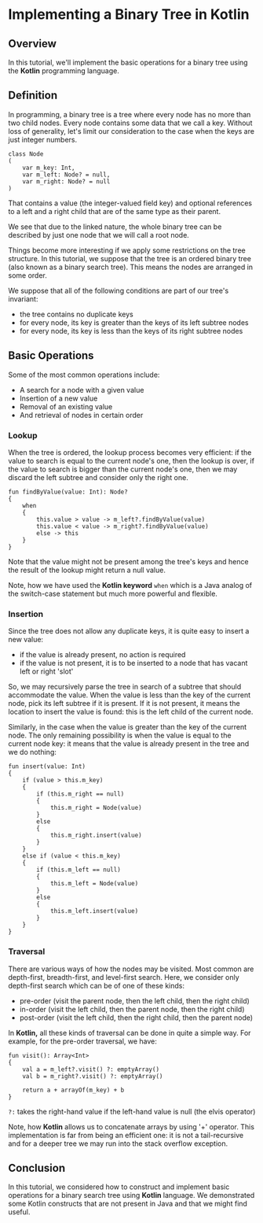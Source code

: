 # Implementing a Binary Tree in **Kotlin**

## Overview

In this tutorial, we'll implement the basic operations for a binary tree using the **Kotlin** programming language.

## Definition

In programming, a binary tree is a tree where every node has no more than two child nodes. Every node contains some data that we call a key.
Without loss of generality, let's limit our consideration to the case when the keys are just integer numbers.

    class Node  
	( 
		var m_key: Int, 
		var m_left: Node? = null, 
		var m_right: Node? = null
	)

That contains a value (the integer-valued field key) and optional references to a left and a right child that are of the same type as their parent.

We see that due to the linked nature, the whole binary tree can be described by just one node that we will call a root node.

Things become more interesting if we apply some restrictions on the tree structure. In this tutorial, we suppose that the tree is an ordered binary tree (also known as a binary search tree). This means the nodes are arranged in some order.

We suppose that all of the following conditions are part of our tree's invariant:

- the tree contains no duplicate keys
- for every node, its key is greater than the keys of its left subtree nodes
- for every node, its key is less than the keys of its right subtree nodes

## Basic Operations

Some of the most common operations include:

- A search for a node with a given value
- Insertion of a new value
- Removal of an existing value
- And retrieval of nodes in certain order

### Lookup

When the tree is ordered, the lookup process becomes very efficient: if the value to search is equal to the current node's one, then the lookup is over, if the value to search is bigger than the current node's one, then we may discard the left subtree and consider only the right one.
	
	fun findByValue(value: Int): Node?
	{
		when 
		{
			this.value > value -> m_left?.findByValue(value)
			this.value < value -> m_right?.findByValue(value)
			else -> this
		}
	}

Note that the value might not be present among the tree's keys and hence the result of the lookup might return a null value.

Note, how we have used the **Kotlin keyword** `when` which is a Java analog of the switch-case statement but much more powerful and flexible.

### Insertion

Since the tree does not allow any duplicate keys, it is quite easy to insert a new value:

- if the value is already present, no action is required
- if the value is not present, it is to be inserted to a node that has vacant left or right 'slot'

So, we may recursively parse the tree in search of a subtree that should accommodate the value. When the value is less than the key of the current node, pick its left subtree if it is present. If it is not present, it means the location to insert the value is found: this is the left child of the current node.

Similarly, in the case when the value is greater than the key of the current node. The only remaining possibility is when the value is equal to the current node key: it means that the value is already present in the tree and we do nothing:
	
	fun insert(value: Int)
	{
		if (value > this.m_key)
		{
			if (this.m_right == null) 
			{
				this.m_right = Node(value)
			} 
			else 
			{
				this.m_right.insert(value)
			}
		}
		else if (value < this.m_key) 
		{
			if (this.m_left == null) 
			{
				this.m_left = Node(value)
			} 
			else 
			{
				this.m_left.insert(value)
			}
		}
    }
	
### Traversal

There are various ways of how the nodes may be visited. Most common are depth-first, breadth-first, and level-first search. Here, we consider only depth-first search which can be of one of these kinds:

- pre-order (visit the parent node, then the left child, then the right child)
- in-order (visit the left child, then the parent node, then the right child)
- post-order (visit the left child, then the right child, then the parent node)

In **Kotlin,** all these kinds of traversal can be done in quite a simple way. For example, for the pre-order traversal, we have:
	
	fun visit(): Array<Int> 
	{
		val a = m_left?.visit() ?: emptyArray()
		val b = m_right?.visit() ?: emptyArray()
		
		return a + arrayOf(m_key) + b
	}

`?:` takes the right-hand value if the left-hand value is null (the elvis operator)
	
Note, how **Kotlin** allows us to concatenate arrays by using '+' operator. This implementation is far from being an efficient one: it is not a tail-recursive and for a deeper tree we may run into the stack overflow exception.

## Conclusion

In this tutorial, we considered how to construct and implement basic operations for a binary search tree using **Kotlin** language.  We demonstrated some Kotlin constructs that are not present in Java and that we might find useful.